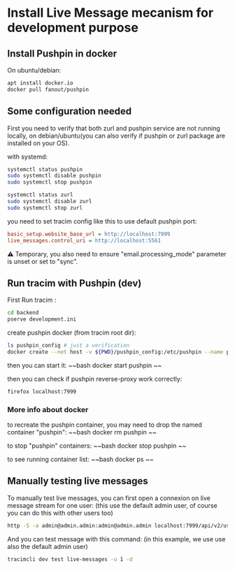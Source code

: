 
# Install Live Message mecanism for development purpose

## Install Pushpin in docker

On ubuntu/debian:

~~~bash
apt install docker.io
docker pull fanout/pushpin
~~~

## Some configuration needed

First you need to verify that both zurl and pushpin service are not running locally,
on debian/ubuntu(you can also verify if pushpin or zurl package are installed on your OS).

with systemd:

~~~bash
systemctl status pushpin
sudo systemctl disable pushpin
sudo systemctl stop pushpin

systemctl status zurl
sudo systemctl disable zurl
sudo systemctl stop zurl
~~~

you need to set tracim config like this to use default pushpin port:

~~~ini
basic_setup.website_base_url = http://localhost:7999
live_messages.control_uri = http://localhost:5561
~~~

:warning:  Temporary, you also need to ensure "email.processing_mode" parameter is unset or set to "sync".

## Run tracim with Pushpin (dev)

First Run tracim :
~~~bash
cd backend
pserve development.ini
~~~

create pushpin docker (from tracim root dir):
~~~bash
ls pushpin_config # just a verification
docker create --net host -v ${PWD}/pushpin_config:/etc/pushpin --name pushpin fanout/pushpin
~~~

then you can start it:
~~bash
docker start pushpin
~~

then you can check if pushpin reverse-proxy work correctly:

~~~bash
firefox localhost:7999
~~~
### More info about docker

to recreate the pushpin container, you may need to drop the named container "pushpin":
~~bash
docker rm pushpin
~~

to stop "pushpin" containers:
~~bash
docker stop pushpin
~~

to see running container list:
~~bash
docker ps
~~

## Manually testing live messages

To manually test live messages, you can first open a connexion on live message stream for one user:
(this use the default admin user, of course you can do this with other users too)

~~~bash
http -S -a admin@admin.admin:admin@admin.admin localhost:7999/api/v2/users/1/live_messages
~~~


And you can test message with this command:
(in this example, we use use also the default admin user)

~~~bash
tracimcli dev test live-messages -u 1 -d
~~~
